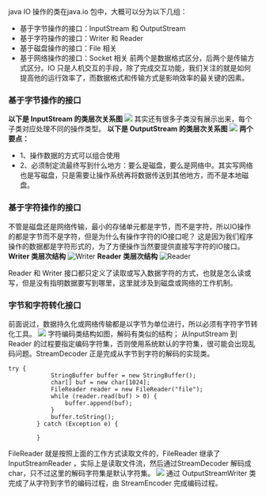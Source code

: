 java IO 操作的类在java.io 包中，大概可以分为以下几组：
- 基于字节操作的接口：InputStream 和 OutputStream
- 基于字符操作的接口：Writer 和 Reader
- 基于磁盘操作的接口：File 相关
- 基于网络操作的接口：Socket 相关
前两个是数据格式区分，后两个是传输方式区分。IO 只是人机交互的手段，除了完成交互功能，我们关注的就是如何提高他的运行效率了，而数据格式和传输方式是影响效率的最关键的因素。

### 基于字节操作的接口
**以下是 InputStream 的类层次关系图**
![](https://img2018.cnblogs.com/blog/839979/201903/839979-20190303222646886-1486458162.png)
其实还有很多子类没有展示出来，每个子类对应处理不同的操作类型。
**以下是 OutputStream 的类层次关系图**
![](https://img2018.cnblogs.com/blog/839979/201903/839979-20190303223649912-1075867838.png)
**两个要点：**
- 1、操作数据的方式可以组合使用
- 2、必须制定流最终写到什么地方：要么是磁盘，要么是网络中。其实写网络也是写磁盘，只是需要让操作系统再将数据传送到其他地方，而不是本地磁盘。

### 基于字符操作的接口
不管是磁盘还是网络传输，最小的存储单元都是字节，而不是字符，所以IO操作的都是字节而不是字符，但是为什么有操作字符的IO接口呢？
这是因为我们程序操作的数据都是字符形式的，为了方便操作当然要提供直接写字符的IO接口。
**Writer 类层次结构**
![Writer](https://img2018.cnblogs.com/blog/839979/201903/839979-20190304111716524-411476137.png)
**Reader 类层次结构**
![Reader](https://img2018.cnblogs.com/blog/839979/201903/839979-20190304111732638-172631117.png)

Reader 和 Writer 接口都只定义了读取或写入数据字符的方式，也就是怎么读或写，但是没有指明数据要写到哪里，这里就涉及到磁盘或网络的工作机制。

### 字节和字符转化接口
前面说过，数据持久化或网络传输都是以字节为单位进行，所以必须有字符字节转化工具。
![](https://img2018.cnblogs.com/blog/839979/201904/839979-20190401115152621-2029047026.png)
字符编码类结构如图，解码有类似的结构；
从InputStream 到 Reader 的过程要指定编码字符集，否则使用系统默认的字符集，很可能会出现乱码问题。StreamDecoder 正是完成从字节到字符的解码的实现类。

```
try {
            StringBuffer buffer = new StringBuffer();
            char[] buf = new char[1024];
            FileReader reader = new FileReader("file");
            while (reader.read(buf) > 0) {
                buffer.append(buf);
            }
            buffer.toString();
        } catch (Exception e) {
            
        }
```
FileReader  就是按照上面的工作方式读取文件的，FileReader 继承了 InputStreamReader ，实际上是读取文件流，然后通过StreamDecoder 解码成 char，只不过这里的解码字符集是默认字符集。
![](https://img2018.cnblogs.com/blog/839979/201904/839979-20190401120052856-445256862.png)
通过 OutputStreamWriter 类完成了从字符到字节的编码过程，由 StreamEncoder 完成编码过程。